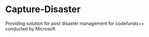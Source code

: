 # Capture-Disaster
Providing solution for post disaster management for codefundo++ conducted by Microsoft
